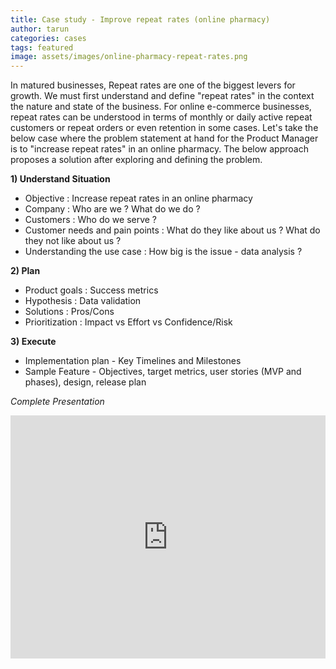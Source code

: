 ```yaml
---
title: Case study - Improve repeat rates (online pharmacy)
author: tarun
categories: cases
tags: featured
image: assets/images/online-pharmacy-repeat-rates.png
---
```


In matured businesses, Repeat rates are one of the biggest levers for growth. We must first understand and define "repeat rates" in the context the nature and state of the business. For online e-commerce businesses, repeat rates can be understood in terms of monthly or daily active repeat customers or repeat orders or even retention in some cases. Let's take the below case where the problem statement at hand for the Product Manager is to "increase repeat rates" in an online pharmacy. The below approach proposes a solution after exploring and defining the problem.

**1) Understand Situation**
* Objective : Increase repeat rates in an online pharmacy
* Company : Who are we ? What do we do ?
* Customers : Who do we serve ?
* Customer needs and pain points : What do they like about us ? What do they not like about us ?
* Understanding the use case : How big is the issue - data analysis ?

**2) Plan**
* Product goals : Success metrics
* Hypothesis : Data validation
* Solutions : Pros/Cons
* Prioritization : Impact vs Effort vs Confidence/Risk

**3) Execute**
* Implementation plan - Key Timelines and Milestones
* Sample Feature - Objectives, target metrics, user stories (MVP and phases), design, release plan


*Complete Presentation*
<style>
.responsive-wrap iframe{ max-width: 100%;}
</style>
<div class="responsive-wrap">
<!-- this is the embed code provided by Google -->
<iframe src="https://docs.google.com/presentation/d/e/2PACX-1vS5_FUbIG0736DAU84wWGaxzvMWobOcUAYGo9zy4LyDS4hWaXKcPmALJgf0S-tlnw62a0o7_Sugxn7E/embed?start=false&loop=false&delayms=5000" frameborder="0" width="640" height="389" allowfullscreen="true" mozallowfullscreen="true" webkitallowfullscreen="true"></iframe>
<!-- Google embed ends -->
</div>